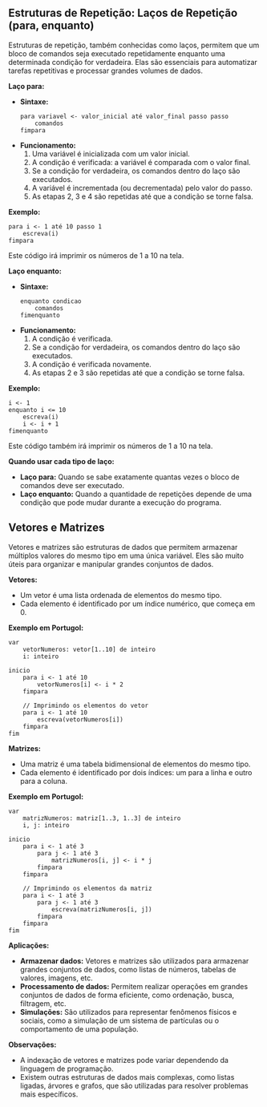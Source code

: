## Estruturas de Repetição: Laços de Repetição (para, enquanto)

Estruturas de repetição, também conhecidas como laços, permitem que um bloco de comandos seja executado repetidamente enquanto uma determinada condição for verdadeira. Elas são essenciais para automatizar tarefas repetitivas e processar grandes volumes de dados.

**Laço para:**

* **Sintaxe:**
  ```
  para variavel <- valor_inicial até valor_final passo passo
      comandos
  fimpara
  ```
* **Funcionamento:**
  1. Uma variável é inicializada com um valor inicial.
  2. A condição é verificada: a variável é comparada com o valor final.
  3. Se a condição for verdadeira, os comandos dentro do laço são executados.
  4. A variável é incrementada (ou decrementada) pelo valor do passo.
  5. As etapas 2, 3 e 4 são repetidas até que a condição se torne falsa.

**Exemplo:**
```
para i <- 1 até 10 passo 1
    escreva(i)
fimpara
```
Este código irá imprimir os números de 1 a 10 na tela.

**Laço enquanto:**

* **Sintaxe:**
  ```
  enquanto condicao
      comandos
  fimenquanto
  ```
* **Funcionamento:**
  1. A condição é verificada.
  2. Se a condição for verdadeira, os comandos dentro do laço são executados.
  3. A condição é verificada novamente.
  4. As etapas 2 e 3 são repetidas até que a condição se torne falsa.

**Exemplo:**
```
i <- 1
enquanto i <= 10
    escreva(i)
    i <- i + 1
fimenquanto
```
Este código também irá imprimir os números de 1 a 10 na tela.

**Quando usar cada tipo de laço:**

* **Laço para:** Quando se sabe exatamente quantas vezes o bloco de comandos deve ser executado.
* **Laço enquanto:** Quando a quantidade de repetições depende de uma condição que pode mudar durante a execução do programa.

## Vetores e Matrizes

Vetores e matrizes são estruturas de dados que permitem armazenar múltiplos valores do mesmo tipo em uma única variável. Eles são muito úteis para organizar e manipular grandes conjuntos de dados.

**Vetores:**

* Um vetor é uma lista ordenada de elementos do mesmo tipo.
* Cada elemento é identificado por um índice numérico, que começa em 0.

**Exemplo em Portugol:**
```
var
    vetorNumeros: vetor[1..10] de inteiro
    i: inteiro

inicio
    para i <- 1 até 10
        vetorNumeros[i] <- i * 2
    fimpara
    
    // Imprimindo os elementos do vetor
    para i <- 1 até 10
        escreva(vetorNumeros[i])
    fimpara
fim
```

**Matrizes:**

* Uma matriz é uma tabela bidimensional de elementos do mesmo tipo.
* Cada elemento é identificado por dois índices: um para a linha e outro para a coluna.

**Exemplo em Portugol:**
```
var
    matrizNumeros: matriz[1..3, 1..3] de inteiro
    i, j: inteiro

inicio
    para i <- 1 até 3
        para j <- 1 até 3
            matrizNumeros[i, j] <- i * j
        fimpara
    fimpara
    
    // Imprimindo os elementos da matriz
    para i <- 1 até 3
        para j <- 1 até 3
            escreva(matrizNumeros[i, j])
        fimpara
    fimpara
fim
```

**Aplicações:**

* **Armazenar dados:** Vetores e matrizes são utilizados para armazenar grandes conjuntos de dados, como listas de números, tabelas de valores, imagens, etc.
* **Processamento de dados:** Permitem realizar operações em grandes conjuntos de dados de forma eficiente, como ordenação, busca, filtragem, etc.
* **Simulações:** São utilizados para representar fenômenos físicos e sociais, como a simulação de um sistema de partículas ou o comportamento de uma população.

**Observações:**

* A indexação de vetores e matrizes pode variar dependendo da linguagem de programação.
* Existem outras estruturas de dados mais complexas, como listas ligadas, árvores e grafos, que são utilizadas para resolver problemas mais específicos.

